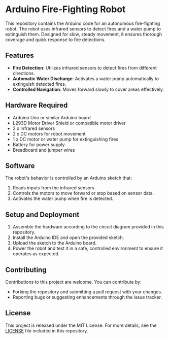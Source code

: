 # Arduino Fire-Fighting Robot

This repository contains the Arduino code for an autonomous fire-fighting robot. The robot uses infrared sensors to detect fires and a water pump to extinguish them. Designed for slow, steady movement, it ensures thorough coverage and quick response to fire detections.

## Features

- **Fire Detection**: Utilizes infrared sensors to detect fires from different directions.
- **Automatic Water Discharge**: Activates a water pump automatically to extinguish detected fires.
- **Controlled Navigation**: Moves forward slowly to cover areas effectively.

## Hardware Required

- Arduino Uno or similar Arduino board
- L293D Motor Driver Shield or compatible motor driver
- 2 x Infrared sensors
- 2 x DC motors for robot movement
- 1 x DC motor or water pump for extinguishing fires
- Battery for power supply
- Breadboard and jumper wires

## Software

The robot's behavior is controlled by an Arduino sketch that:
1. Reads inputs from the infrared sensors.
2. Controls the motors to move forward or stop based on sensor data.
3. Activates the water pump when fire is detected.

## Setup and Deployment

1. Assemble the hardware according to the circuit diagram provided in this repository.
2. Install the Arduino IDE and open the provided sketch.
3. Upload the sketch to the Arduino board.
4. Power the robot and test it in a safe, controlled environment to ensure it operates as expected.

## Contributing

Contributions to this project are welcome. You can contribute by:
- Forking the repository and submitting a pull request with your changes.
- Reporting bugs or suggesting enhancements through the issue tracker.

## License

This project is released under the MIT License. For more details, see the [LICENSE](LICENSE) file included in this repository.

